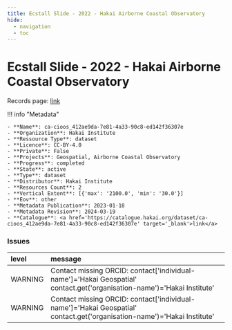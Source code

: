 ```yaml
---
title: Ecstall Slide - 2022 - Hakai Airborne Coastal Observatory
hide:
  - navigation
  - toc
---
```


# Ecstall Slide - 2022 - Hakai Airborne Coastal Observatory

Records page: <a href='https://catalogue.hakai.org/dataset/ca-cioos_412ae9da-7e81-4a33-90c8-ed142f36307e' target='_blank'>link</a>

<div id='map'></div>

!!! info "Metadata"
    
    - **Name**: ca-cioos_412ae9da-7e81-4a33-90c8-ed142f36307e 
    - **Organization**: Hakai Institute 
    - **Ressource Type**: dataset 
    - **Licence**: CC-BY-4.0 
    - **Private**: False 
    - **Projects**: Geospatial, Airborne Coastal Observatory 
    - **Progress**: completed 
    - **State**: active 
    - **Type**: dataset 
    - **Distributor**: Hakai Institute 
    - **Resources Count**: 2 
    - **Vertical Extent**: [{'max': '2100.0', 'min': '30.0'}] 
    - **Eov**: other 
    - **Metadata Publication**: 2023-01-18 
    - **Metadata Revision**: 2024-03-19 
    - **Catalogue**: <a href='https://catalogue.hakai.org/dataset/ca-cioos_412ae9da-7e81-4a33-90c8-ed142f36307e' target='_blank'>link</a> 

### Issues

| level   | message                                                                                                                 |
|:--------|:------------------------------------------------------------------------------------------------------------------------|
| WARNING | Contact missing ORCID: contact['individual-name']='Hakai Geospatial' contact.get('organisation-name')='Hakai Institute' |
| WARNING | Contact missing ORCID: contact['individual-name']='Hakai Geospatial' contact.get('organisation-name')='Hakai Institute' |

<script>
   document.addEventListener("DOMContentLoaded", function() {
    var map = L.map('map').setView([51.505, -125.09], 5);
    L.tileLayer('https://tile.openstreetmap.org/{z}/{x}/{y}.png', {
        maxZoom: 19,
        attribution: '&copy; <a href="http://www.openstreetmap.org/copyright">OpenStreetMap</a>'
    }).addTo(map);
    var geojsonFeature = {
        "type": "Feature",
        "properties": {
            "name" : "Ecstall Slide - 2022 - Hakai Airborne Coastal Observatory"
        },
        "geometry": {'type': 'Polygon', 'coordinates': [[[-129.8, 53.71], [-129.4, 53.71], [-129.4, 54.01], [-129.8, 54.01], [-129.8, 53.71]]]}
    }
    L.geoJSON(geojsonFeature).addTo(map);
   })
</script>